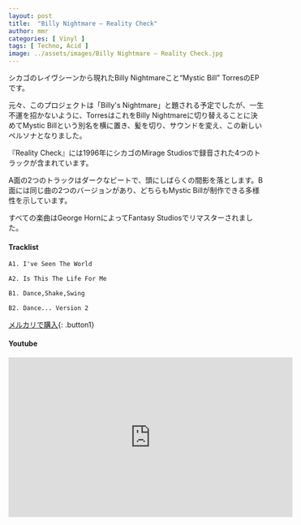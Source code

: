 ```yaml
---
layout: post
title:  "Billy Nightmare – Reality Check"
author: mmr
categories: [ Vinyl ]
tags: [ Techno, Acid ]
image: ../assets/images/Billy Nightmare – Reality Check.jpg
---
```


シカゴのレイヴシーンから現れたBilly Nightmareこと“Mystic Bill” TorresのEPです。

元々、このプロジェクトは「Billy's Nightmare」と題される予定でしたが、一生不運を招かないように、TorresはこれをBilly Nightmareに切り替えることに決めてMystic Billという別名を横に置き、髪を切り、サウンドを変え、この新しいペルソナとなりました。

『Reality Check』には1996年にシカゴのMirage Studiosで録音された4つのトラックが含まれています。

A面の2つのトラックはダークなビートで、頭にしばらくの間影を落とします。B面には同じ曲の2つのバージョンがあり、どちらもMystic Billが制作できる多様性を示しています。

すべての楽曲はGeorge HornによってFantasy Studiosでリマスターされました。

#### Tracklist
```md
A1. I've Seen The World

A2. Is This The Life For Me

B1. Dance,Shake,Swing

B2. Dance... Version 2
```

[メルカリで購入](https://jp.mercari.com/item/m23235956197?afid=6142608987){: .button1}

#### Youtube
<iframe width="560" height="315" src="https://www.youtube.com/embed/z7OPjWtuCsw?si=FEGhbMnWJOEJrLxo" title="YouTube video player" frameborder="0" allow="accelerometer; autoplay; clipboard-write; encrypted-media; gyroscope; picture-in-picture; web-share" referrerpolicy="strict-origin-when-cross-origin" allowfullscreen></iframe>
